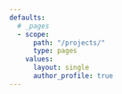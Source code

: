 ```yaml
---
defaults:
  # _pages
  - scope:
      path: "/projects/"
      type: pages
    values:
      layout: single
      author_profile: true
---
```

